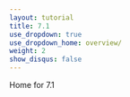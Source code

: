 ```yaml
---
layout: tutorial
title: 7.1
use_dropdown: true
use_dropdown_home: overview/
weight: 2
show_disqus: false
---
```

Home for 7.1

